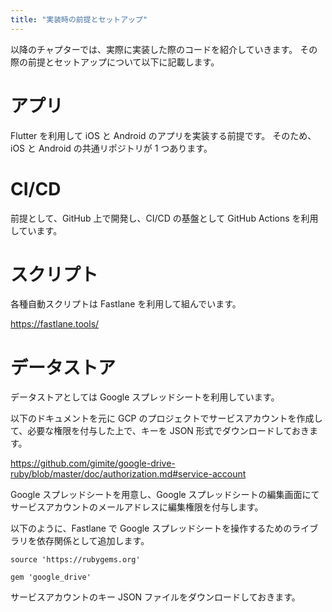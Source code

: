 ```yaml
---
title: "実装時の前提とセットアップ"
---
```


以降のチャプターでは、実際に実装した際のコードを紹介していきます。
その際の前提とセットアップについて以下に記載します。

# アプリ

Flutter を利用して iOS と Android のアプリを実装する前提です。
そのため、iOS と Android の共通リポジトリが 1 つあります。

# CI/CD

前提として、GitHub 上で開発し、CI/CD の基盤として GitHub Actions を利用しています。

# スクリプト

各種自動スクリプトは Fastlane を利用して組んでいます。

https://fastlane.tools/

# データストア

データストアとしては Google スプレッドシートを利用しています。

以下のドキュメントを元に GCP のプロジェクトでサービスアカウントを作成して、必要な権限を付与した上で、キーを JSON 形式でダウンロードしておきます。

https://github.com/gimite/google-drive-ruby/blob/master/doc/authorization.md#service-account

Google スプレッドシートを用意し、Google スプレッドシートの編集画面にてサービスアカウントのメールアドレスに編集権限を付与します。

以下のように、Fastlane で Google スプレッドシートを操作するためのライブラリを依存関係として追加します。

```ruby:Gemfile
source 'https://rubygems.org'

gem 'google_drive'
```

サービスアカウントのキー JSON ファイルをダウンロードしておきます。
